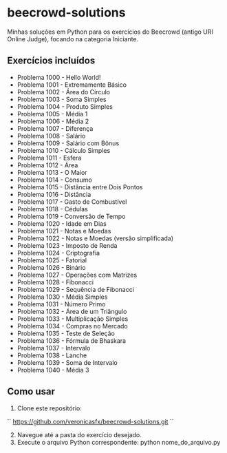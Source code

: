 # beecrowd-solutions

Minhas soluções em Python para os exercícios do Beecrowd (antigo URI Online Judge), focando na categoria Iniciante.

## Exercícios incluídos

- Problema 1000 - Hello World!
- Problema 1001 - Extremamente Básico
- Problema 1002 - Área do Círculo
- Problema 1003 - Soma Simples
- Problema 1004 - Produto Simples
- Problema 1005 - Média 1
- Problema 1006 - Média 2
- Problema 1007 - Diferença
- Problema 1008 - Salário
- Problema 1009 - Salário com Bônus
- Problema 1010 - Cálculo Simples
- Problema 1011 - Esfera
- Problema 1012 - Área
- Problema 1013 - O Maior
- Problema 1014 - Consumo
- Problema 1015 - Distância entre Dois Pontos
- Problema 1016 - Distância
- Problema 1017 - Gasto de Combustível
- Problema 1018 - Cédulas
- Problema 1019 - Conversão de Tempo
- Problema 1020 - Idade em Dias
- Problema 1021 - Notas e Moedas
- Problema 1022 - Notas e Moedas (versão simplificada)
- Problema 1023 - Imposto de Renda
- Problema 1024 - Criptografia
- Problema 1025 - Fatorial
- Problema 1026 - Binário
- Problema 1027 - Operações com Matrizes
- Problema 1028 - Fibonacci
- Problema 1029 - Sequência de Fibonacci
- Problema 1030 - Média Simples
- Problema 1031 - Número Primo
- Problema 1032 - Área de um Triângulo
- Problema 1033 - Multiplicação Simples
- Problema 1034 - Compras no Mercado
- Problema 1035 - Teste de Seleção
- Problema 1036 - Fórmula de Bhaskara
- Problema 1037 - Intervalo
- Problema 1038 - Lanche
- Problema 1039 - Soma de Intervalo
- Problema 1040 - Média 3

## Como usar

1. Clone este repositório: 

`` https://github.com/veronicasfx/beecrowd-solutions.git ´´

2. Navegue até a pasta do exercício desejado.
3. Execute o arquivo Python correspondente:
python nome_do_arquivo.py